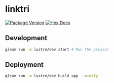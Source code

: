 # linktri

[![Package Version](https://img.shields.io/hexpm/v/linktri)](https://hex.pm/packages/linktri)
[![Hex Docs](https://img.shields.io/badge/hex-docs-ffaff3)](https://hexdocs.pm/linktri/)

## Development

```sh
gleam run -m lustre/dev start # Run the project
```

## Deployment

```sh
gleam run -m lustre/dev build app --minify
```
